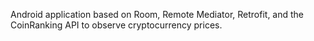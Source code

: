 Android application based on Room, Remote Mediator, Retrofit, and the CoinRanking API to observe cryptocurrency prices.
